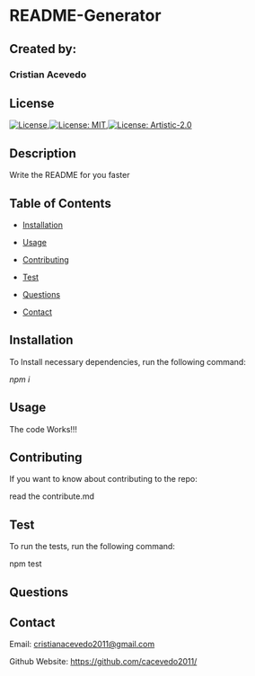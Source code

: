 # README-Generator

## Created by:

### Cristian Acevedo

## License

[![License](https://img.shields.io/badge/License-Apache%202.0-blue.svg)](https://opensource.org/licenses/Apache-2.0),[![License: MIT](https://img.shields.io/badge/License-MIT-yellow.svg)](https://opensource.org/licenses/MIT),[![License: Artistic-2.0](https://img.shields.io/badge/License-Artistic%202.0-0298c3.svg)](https://opensource.org/licenses/Artistic-2.0)

## Description

Write the README for you faster

## Table of Contents

* [Installation](#installation)

* [Usage](#usage)

* [Contributing](#contributing)

* [Test](#test)

* [Questions](#questions)

* [Contact](#contact)

## Installation

To Install necessary dependencies, run the following command:  

_npm i_

## Usage

The code Works!!!


## Contributing

If you want to know about contributing to the repo:

read the contribute.md

## Test

To run the tests, run the following command:

npm test

## Questions



## Contact

Email: cristianacevedo2011@gmail.com

Github Website: https://github.com/cacevedo2011/


